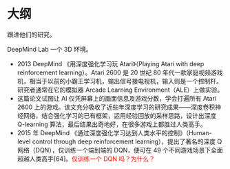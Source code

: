 # 大纲

跟进他们的研究。


DeepMind Lab 一个 3D 环境。





- 2013 DeepMind 《用深度强化学习玩 Atari》（Playing Atari with deep reinforcement learning）。Atari 2600 是 20 世纪 80 年代一款家庭视频游戏机，相当于以前的小霸王学习机，输出信号接电视机，输入则是一个控制杆。研究者通常在它的模拟器 Arcade Learning Environment（ALE）上做实验。
- 这篇论文试图让 AI 仅凭屏幕上的画面信息及游戏分数，学会打遍所有 Atari 2600 上的游戏。该文充分吸收了近些年深度学习的研究成果——深度卷积神经网络，结合强化学习的已有框架，运用经验回放的采样思路，设计出深度 Q-learning 算法，最后结果出奇地好，在很多游戏上都胜过人类高手。
- 2015 年 DeepMind 《通过深度强化学习达到人类水平的控制》（Human-level control through deep reinforcement learning），提出了著名的深度 Q 网络（DQN），仅训练一个端到端的 DQN，便可在 49 个不同游戏场景下全面超越人类高手[64]。<span style="color:red;">仅训练一个 DQN 吗？为什么？</span>

